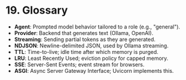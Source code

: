 # 19. Glossary

- **Agent**: Prompted model behavior tailored to a role (e.g., "general").
- **Provider**: Backend that generates text (Ollama, OpenAI).
- **Streaming**: Sending partial tokens as they are generated.
- **NDJSON**: Newline-delimited JSON, used by Ollama streaming.
- **TTL**: Time-to-live; idle time after which memory is purged.
- **LRU**: Least Recently Used; eviction policy for capped memory.
- **SSE**: Server-Sent Events; event stream for browsers.
- **ASGI**: Async Server Gateway Interface; Uvicorn implements this.
